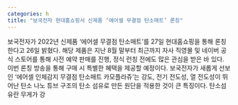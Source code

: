 ```yaml
---
categories: h
title: "보국전자 현대홈쇼핑서 신제품 ‘에어셀 무결점 탄소매트’ 론칭"
---
```

보국전자가 2022년 신제품 ‘에어셀 무결점 탄소매트’를 27일 현대홈쇼핑을 통해 론칭한다고 26일 밝혔다. 해당 제품은 지난 8월 말부터 최근까지 자사 직영몰 및 네이버 공식 스토어를 통해 사전 예약 판매를 진행, 정식 런칭 전에도 많은 관심을 받은 바 있다. 이번 론칭 방송을 통해 구매 시 특별한 혜택을 제공할 예정이다. 보국전자가 새롭게 선보인 ‘에어셀 인체감지 무결점 탄소매트 카모플라쥬’는 강도, 전기 전도성, 열 전도성이 뛰어난 탄소 나노 튜브 구조의 탄소 섬유로 만든 원단을 적용한 것이 큰 특징이다. 탄소섬유란 무게가 강